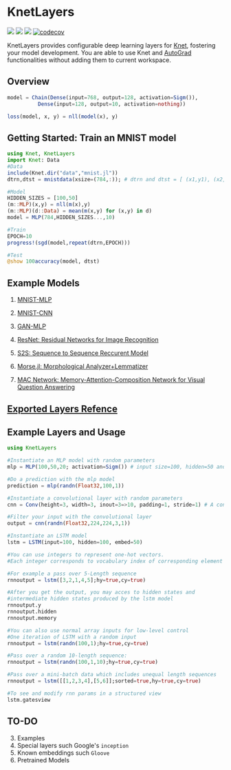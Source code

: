 # KnetLayers

[![](https://img.shields.io/badge/docs-latest-blue.svg)](https://ekinakyurek.github.io/KnetLayers.jl/latest)
[![](https://gitlab.com/JuliaGPU/KnetLayers/badges/master/pipeline.svg)](https://gitlab.com/JuliaGPU/KnetLayers/pipelines)
[![](https://travis-ci.org/ekinakyurek/KnetLayers.jl.svg?branch=master)](https://travis-ci.org/ekinakyurek/KnetLayers.jl)
[![codecov](https://codecov.io/gh/ekinakyurek/KnetLayers.jl/branch/master/graph/badge.svg)](https://codecov.io/gh/ekinakyurek/KnetLayers.jl)

KnetLayers provides configurable deep learning layers for [Knet](https://github.com/denizyuret/Knet.jl), fostering your model development. You are able to use Knet and [AutoGrad](https://github.com/denizyuret/AutoGrad.jl) functionalities without adding them to current workspace.

## Overview
```JULIA
model = Chain(Dense(input=768, output=128, activation=Sigm()),
	      Dense(input=128, output=10, activation=nothing))

loss(model, x, y) = nll(model(x), y)
```

## Getting Started: Train an MNIST model
```Julia
using Knet, KnetLayers
import Knet: Data
#Data
include(Knet.dir("data","mnist.jl"))
dtrn,dtst = mnistdata(xsize=(784,:)); # dtrn and dtst = [ (x1,y1), (x2,y2), ... ] where xi,yi are

#Model
HIDDEN_SIZES = [100,50]
(m::MLP)(x,y) = nll(m(x),y)
(m::MLP)(d::Data) = mean(m(x,y) for (x,y) in d)
model = MLP(784,HIDDEN_SIZES...,10)

#Train
EPOCH=10
progress!(sgd(model,repeat(dtrn,EPOCH)))

#Test
@show 100accuracy(model, dtst)
```

## Example Models

1) [MNIST-MLP](./examples/mnist.jl)

2) [MNIST-CNN](./examples/mnist-cnn.jl)

3) [GAN-MLP](./examples/gan-mlp.ipynb)

4) [ResNet: Residual Networks for Image Recognition](./examples/resnet.jl)

5) [S2S: Sequence to Sequence Reccurent Model](./examples/s2smodel.jl)

6) [Morse.jl: Morphological Analyzer+Lemmatizer](https://github.com/ekinakyurek/Morse.jl)

7) [MAC Network: Memory-Attention-Composition Network for Visual Question Answering](https://github.com/ekinakyurek/Mac-Network)

## [Exported Layers Refence](https://ekinakyurek.github.io/KnetLayers.jl/latest/reference.html#Function-Index-1)

## Example Layers and Usage
```JULIA
using KnetLayers

#Instantiate an MLP model with random parameters
mlp = MLP(100,50,20; activation=Sigm()) # input size=100, hidden=50 and output=20

#Do a prediction with the mlp model
prediction = mlp(randn(Float32,100,1))

#Instantiate a convolutional layer with random parameters
cnn = Conv(height=3, width=3, inout=3=>10, padding=1, stride=1) # A conv layer

#Filter your input with the convolutional layer
output = cnn(randn(Float32,224,224,3,1))

#Instantiate an LSTM model
lstm = LSTM(input=100, hidden=100, embed=50)

#You can use integers to represent one-hot vectors.
#Each integer corresponds to vocabulary index of corresponding element in your data.

#For example a pass over 5-Length sequence
rnnoutput = lstm([3,2,1,4,5];hy=true,cy=true)

#After you get the output, you may acces to hidden states and
#intermediate hidden states produced by the lstm model
rnnoutput.y
rnnoutput.hidden
rnnoutput.memory

#You can also use normal array inputs for low-level control
#One iteration of LSTM with a random input
rnnoutput = lstm(randn(100,1);hy=true,cy=true)

#Pass over a random 10-length sequence:
rnnoutput = lstm(randn(100,1,10);hy=true,cy=true)

#Pass over a mini-batch data which includes unequal length sequences
rnnoutput = lstm([[1,2,3,4],[5,6]];sorted=true,hy=true,cy=true)

#To see and modify rnn params in a structured view
lstm.gatesview
```


## TO-DO
3) Examples
4) Special layers such Google's `inception`   
5) Known embeddings such `Gloove`   
6) Pretrained Models   
